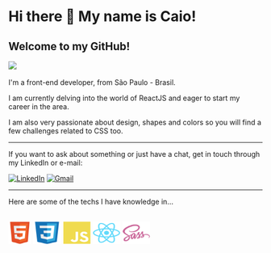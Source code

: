 # Hi there 👋 My name is Caio!
## Welcome to my GitHub!

<img src="https://media.giphy.com/media/L1KpkdbH8aEkXow8eV/giphy.gif" width="150"> 

I'm a front-end developer, from São Paulo - Brasil.

I am currently delving into the world of ReactJS and eager to start my career in the area.

I am also very passionate about design, shapes and colors so you will find a few challenges related to CSS too.

---

If you want to ask about something or just have a chat, get in touch through my LinkedIn or e-mail:

[![LinkedIn](https://img.shields.io/badge/LinkedIn-0077B5?style=for-the-badge&logo=linkedin&logoColor=white)](https://www.linkedin.com/in/caio-cluna/)
[![Gmail](https://img.shields.io/badge/Gmail-D14836?style=for-the-badge&logo=gmail&logoColor=white)](mailto:ccluna@gmail.com)

---

Here are some of the techs I have knowledge in...

<div style="display: inline_block"><br>
  <img align="center" title="HTML" alt="HTML" height="45" src="https://raw.githubusercontent.com/devicons/devicon/master/icons/html5/html5-original.svg">
  <img align="center" title="CSS" alt="CSS" height="45" width="55" src="https://raw.githubusercontent.com/devicons/devicon/master/icons/css3/css3-original.svg">
  <img align="center" title="Javascript" alt="Javascript" height="45" width="55" src="https://raw.githubusercontent.com/devicons/devicon/master/icons/javascript/javascript-plain.svg">
  <img align="center" title="ReactJS" alt="ReactJS" height="45" width="55" src="https://raw.githubusercontent.com/devicons/devicon/master/icons/react/react-original.svg">
  <img align="center" title="Sass" alt="Sass" height="45" width="55" src="https://raw.githubusercontent.com/devicons/devicon/master/icons/sass/sass-original.svg">
</div><br>
